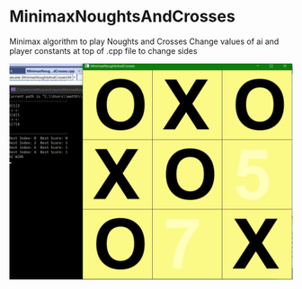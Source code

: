 # MinimaxNoughtsAndCrosses

Minimax algorithm to play Noughts and Crosses
Change values of ai and player constants at top of .cpp file to change sides

![Screenshot](MinimaxNoughtsAndCrosses/img.PNG)
